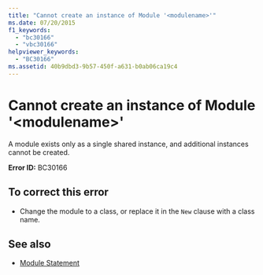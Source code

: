 ```yaml
---
title: "Cannot create an instance of Module '<modulename>'"
ms.date: 07/20/2015
f1_keywords: 
  - "bc30166"
  - "vbc30166"
helpviewer_keywords: 
  - "BC30166"
ms.assetid: 40b9dbd3-9b57-450f-a631-b0ab06ca19c4
---
```

# Cannot create an instance of Module '\<modulename>'
A module exists only as a single shared instance, and additional instances cannot be created.  
  
 **Error ID:** BC30166  
  
## To correct this error  
  
- Change the module to a class, or replace it in the `New` clause with a class name.  
  
## See also

- [Module Statement](../../visual-basic/language-reference/statements/module-statement.md)
